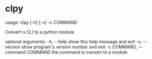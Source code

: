 # clpy

usage: clpy [-h] [-v] -c COMMAND

Convert a CLI to a python module.

optional arguments:
  -h, --help            show this help message and exit
  -v, --version         show program's version number and exit
  -c COMMAND, --command COMMAND
                        the command to convert to a module
